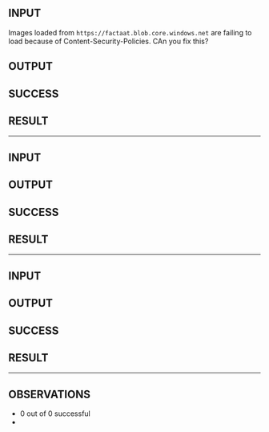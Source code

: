 ## INPUT
Images loaded from `https://factaat.blob.core.windows.net` are failing to load because of Content-Security-Policies. CAn you fix this?

## OUTPUT


## SUCCESS


## RESULT


-----

## INPUT


## OUTPUT


## SUCCESS


## RESULT


-----

## INPUT


## OUTPUT


## SUCCESS


## RESULT


-----

## OBSERVATIONS
* 0 out of 0 successful
* 